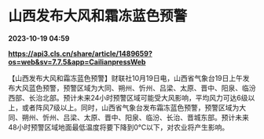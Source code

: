 # 山西发布大风和霜冻蓝色预警

**2023-10-19 04:59**

**https://api3.cls.cn/share/article/1489659?os=web&sv=7.7.5&app=CailianpressWeb**

【山西发布大风和霜冻蓝色预警】财联社10月19日电，山西省气象台19日上午发布大风蓝色预警，预警区域为大同、朔州、忻州、吕梁、太原、晋中、阳泉、临汾西部、长治北部。预计未来24小时预警区域可能受大风影响，平均风力可达6级以上，或者阵风7级以上。同时，山西省气象台发布霜冻蓝色预警，预警区域为大同、朔州、忻州、吕梁、太原、晋中、阳泉、临汾、长治、晋城东部。预计未来48小时预警区域地面最低温度将要下降到0℃以下，对农业将产生影响。